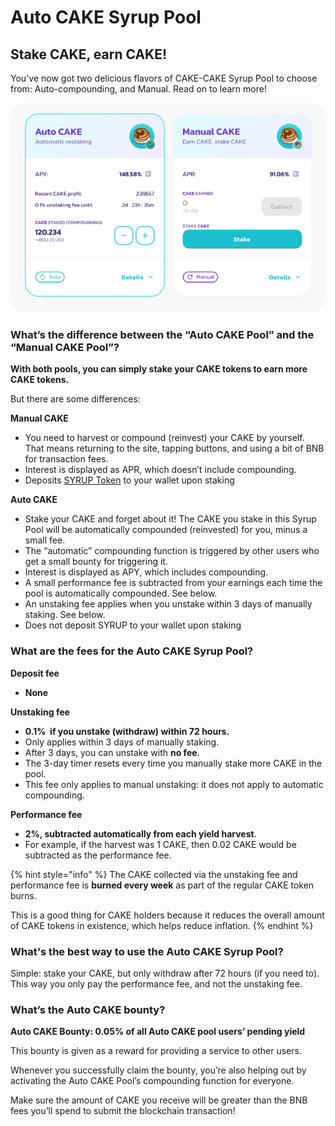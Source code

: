 # Auto CAKE Syrup Pool

## Stake CAKE, earn CAKE!

You've now got two delicious flavors of CAKE-CAKE Syrup Pool to choose from: Auto-compounding, and Manual. Read on to learn more!

![Auto CAKE & Manual CAKE Pools](../../.gitbook/assets/auto-and-manual-pools.png)

### What’s the difference between the “Auto CAKE Pool” and the “Manual CAKE Pool”? <a href="#docs-internal-guid-c4c16237-7fff-3c33-3a56-18ccd8853f86" id="docs-internal-guid-c4c16237-7fff-3c33-3a56-18ccd8853f86"></a>

**With both pools, you can simply stake your CAKE tokens to earn more CAKE tokens.**

But there are some differences:

**Manual CAKE**

* You need to harvest or compound (reinvest) your CAKE by yourself. That means returning to the site, tapping buttons, and using a bit of BNB for transaction fees.
* Interest is displayed as APR, which doesn’t include compounding.
* Deposits [SYRUP Token](syrup-pool-faq.md#whats-syrup-token) to your wallet upon staking

**Auto CAKE**

* Stake your CAKE and forget about it! The CAKE you stake in this Syrup Pool will be automatically compounded (reinvested) for you, minus a small fee.
* The “automatic” compounding function is triggered by other users who get a small bounty for triggering it.
* Interest is displayed as APY, which includes compounding.
* A small performance fee is subtracted from your earnings each time the pool is automatically compounded. See below.
* An unstaking fee applies when you unstake within 3 days of manually staking. See below.
* Does not deposit SYRUP to your wallet upon staking

### What are the fees for the Auto CAKE Syrup Pool?

**Deposit fee**

* **None**

**Unstaking fee**

* **0.1%  if you unstake (withdraw) within 72 hours.**
* Only applies within 3 days of manually staking.
* After 3 days, you can unstake with **no fee**.
* The 3-day timer resets every time you manually stake more CAKE in the pool.
* This fee only applies to manual unstaking: it does not apply to automatic compounding.

**Performance fee**

* **2%, subtracted automatically from each yield harvest**.
* For example, if the harvest was 1 CAKE, then 0.02 CAKE would be subtracted as the performance fee.

{% hint style="info" %}
The CAKE collected via the unstaking fee and performance fee is **burned every week** as part of the regular CAKE token burns.

This is a good thing for CAKE holders because it reduces the overall amount of CAKE tokens in existence, which helps reduce inflation.
{% endhint %}

### What's the best way to use the Auto CAKE Syrup Pool? <a href="#docs-internal-guid-3b1f91a6-7fff-fc76-976a-3a06bada2520" id="docs-internal-guid-3b1f91a6-7fff-fc76-976a-3a06bada2520"></a>

Simple: stake your CAKE, but only withdraw after 72 hours (if you need to). This way you only pay the performance fee, and not the unstaking fee.

### What’s the Auto CAKE bounty?

**Auto CAKE Bounty: 0.05% of all Auto CAKE pool users’ pending yield**

This bounty is given as a reward for providing a service to other users.

Whenever you successfully claim the bounty, you’re also helping out by activating the Auto CAKE Pool’s compounding function for everyone.

Make sure the amount of CAKE you receive will be greater than the BNB fees you’ll spend to submit the blockchain transaction!
